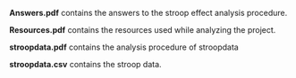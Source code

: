 **Answers.pdf** contains the answers to the stroop effect analysis procedure.

**Resources.pdf** contains the resources used while analyzing the project.

**stroopdata.pdf** contains the analysis procedure of stroopdata

**stroopdata.csv** contains the stroop data.
